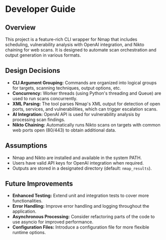 # Developer Guide

## Overview

This project is a feature-rich CLI wrapper for Nmap that includes scheduling, vulnerability analysis with OpenAI integration, and Nikto chaining for web scans. It is designed to automate scan orchestration and output generation in various formats.

## Design Decisions

- **CLI Argument Grouping:** Commands are organized into logical groups for targets, scanning techniques, output options, etc.
- **Concurrency:** Worker threads (using Python's threading and Queue) are used to run scans concurrently.
- **XML Parsing:** The tool parses Nmap's XML output for detection of open ports, services, and vulnerabilities, which can trigger escalation scans.
- **AI Integration:** OpenAI API is used for vulnerability analysis by processing scan findings.
- **Nikto Chaining:** Automatically runs Nikto scans on targets with common web ports open (80/443) to obtain additional data.

## Assumptions

- Nmap and Nikto are installed and available in the system PATH.
- Users have valid API keys for OpenAI integration when required.
- Outputs are stored in a designated directory (default: `nmap_results`).

## Future Improvements

- **Enhanced Testing:** Extend unit and integration tests to cover more functionalities.
- **Error Handling:** Improve error handling and logging throughout the application.
- **Asynchronous Processing:** Consider refactoring parts of the code to use asyncio for improved performance.
- **Configuration Files:** Introduce a configuration file for more flexible runtime options.


